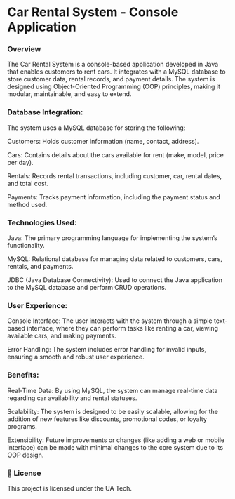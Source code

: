 <h1>Car Rental System - Console Application</h1>
<h3>Overview</h3>
The Car Rental System is a console-based application developed in Java that enables customers to rent cars. It integrates with a MySQL database to store customer data, rental records, and payment details. The system is designed using Object-Oriented Programming (OOP) principles, making it modular, maintainable, and easy to extend.


<h3>Database Integration:</h3>

The system uses a MySQL database for storing the following:

Customers: Holds customer information (name, contact, address).

Cars: Contains details about the cars available for rent (make, model, price per day).

Rentals: Records rental transactions, including customer, car, rental dates, and total cost.

Payments: Tracks payment information, including the payment status and method used.

<h3>Technologies Used:</h3>

Java: The primary programming language for implementing the system’s functionality.

MySQL: Relational database for managing data related to customers, cars, rentals, and payments.

JDBC (Java Database Connectivity): Used to connect the Java application to the MySQL database and perform CRUD operations.

<h3>User Experience:</h3>

Console Interface: The user interacts with the system through a simple text-based interface, where they can perform tasks like renting a car, viewing available cars, and making payments.

Error Handling: The system includes error handling for invalid inputs, ensuring a smooth and robust user experience.

<h3>Benefits:</h3>

Real-Time Data: By using MySQL, the system can manage real-time data regarding car availability and rental statuses.

Scalability: The system is designed to be easily scalable, allowing for the addition of new features like discounts, promotional codes, or loyalty programs.

Extensibility: Future improvements or changes (like adding a web or mobile interface) can be made with minimal changes to the core system due to its OOP design.

<h3>📄 License</h3>

This project is licensed under the UA Tech.
